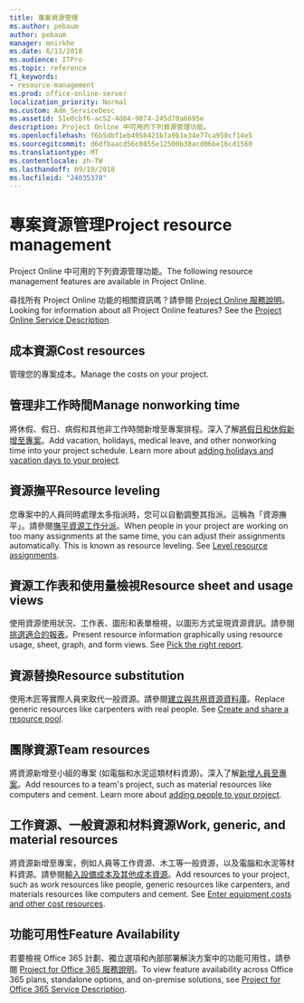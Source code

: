 ```yaml
---
title: 專案資源管理
ms.author: pebaum
author: pebaum
manager: mnirkhe
ms.date: 6/13/2018
ms.audience: ITPro
ms.topic: reference
f1_keywords:
- resource-management
ms.prod: office-online-server
localization_priority: Normal
ms.custom: Adm_ServiceDesc
ms.assetid: 51e0cbf6-ac52-4d84-9074-245d70a6695e
description: Project Online 中可用的下列資源管理功能。
ms.openlocfilehash: f6b5dbf1eb4958421b7a9b1e34e77ca950cf14e5
ms.sourcegitcommit: d6dfbaacd56c0855e12500b38acd06be16cd1560
ms.translationtype: MT
ms.contentlocale: zh-TW
ms.lasthandoff: 09/19/2018
ms.locfileid: "24035378"
---
```

# <a name="project-resource-management"></a><span data-ttu-id="e115f-103">專案資源管理</span><span class="sxs-lookup"><span data-stu-id="e115f-103">Project resource management</span></span>

<span data-ttu-id="e115f-104">Project Online 中可用的下列資源管理功能。</span><span class="sxs-lookup"><span data-stu-id="e115f-104">The following resource management features are available in Project Online.</span></span>
  
<span data-ttu-id="e115f-p101">尋找所有 Project Online 功能的相關資訊嗎？請參閱 [Project Online 服務說明](project-online-service-description.md)。</span><span class="sxs-lookup"><span data-stu-id="e115f-p101">Looking for information about all Project Online features? See the [Project Online Service Description](project-online-service-description.md).</span></span>
  
## <a name="cost-resources"></a><span data-ttu-id="e115f-107">成本資源</span><span class="sxs-lookup"><span data-stu-id="e115f-107">Cost resources</span></span>
<span data-ttu-id="e115f-108"><a name="bkmk_CostResources"> </a></span><span class="sxs-lookup"><span data-stu-id="e115f-108"></span></span>

<span data-ttu-id="e115f-109">管理您的專案成本。</span><span class="sxs-lookup"><span data-stu-id="e115f-109">Manage the costs on your project.</span></span>
  
## <a name="manage-nonworking-time"></a><span data-ttu-id="e115f-110">管理非工作時間</span><span class="sxs-lookup"><span data-stu-id="e115f-110">Manage nonworking time</span></span>
<span data-ttu-id="e115f-111"><a name="bkmk_Managenonworkingtime"> </a></span><span class="sxs-lookup"><span data-stu-id="e115f-111"></span></span>

<span data-ttu-id="e115f-p102">將休假、假日、病假和其他非工作時間新增至專案排程。深入了解[將假日和休假新增至專案](https://go.microsoft.com/fwlink/p/?LinkId=271337)。</span><span class="sxs-lookup"><span data-stu-id="e115f-p102">Add vacation, holidays, medical leave, and other nonworking time into your project schedule. Learn more about [adding holidays and vacation days to your project](https://go.microsoft.com/fwlink/p/?LinkId=271337).</span></span>
  
## <a name="resource-leveling"></a><span data-ttu-id="e115f-114">資源撫平</span><span class="sxs-lookup"><span data-stu-id="e115f-114">Resource leveling</span></span>
<span data-ttu-id="e115f-115"><a name="bkmk_Resourceleveling"> </a></span><span class="sxs-lookup"><span data-stu-id="e115f-115"></span></span>

<span data-ttu-id="e115f-p103">您專案中的人員同時處理太多指派時，您可以自動調整其指派。這稱為「資源撫平」。請參閱[撫平資源工作分派](https://go.microsoft.com/fwlink/p/?LinkId=271348)。</span><span class="sxs-lookup"><span data-stu-id="e115f-p103">When people in your project are working on too many assignments at the same time, you can adjust their assignments automatically. This is known as resource leveling. See [Level resource assignments](https://go.microsoft.com/fwlink/p/?LinkId=271348).</span></span>
  
## <a name="resource-sheet-and-usage-views"></a><span data-ttu-id="e115f-119">資源工作表和使用量檢視</span><span class="sxs-lookup"><span data-stu-id="e115f-119">Resource sheet and usage views</span></span>
<span data-ttu-id="e115f-120"><a name="bkmk_resourcesheetandusageviews"> </a></span><span class="sxs-lookup"><span data-stu-id="e115f-120"></span></span>

<span data-ttu-id="e115f-p104">使用資源使用狀況、工作表、圖形和表單檢視，以圖形方式呈現資源資訊。請參閱[挑選適合的報表](https://go.microsoft.com/fwlink/?LinkId=402920)。</span><span class="sxs-lookup"><span data-stu-id="e115f-p104">Present resource information graphically using resource usage, sheet, graph, and form views. See [Pick the right report](https://go.microsoft.com/fwlink/?LinkId=402920).</span></span>
  
## <a name="resource-substitution"></a><span data-ttu-id="e115f-123">資源替換</span><span class="sxs-lookup"><span data-stu-id="e115f-123">Resource substitution</span></span>
<span data-ttu-id="e115f-124"><a name="bkmk_ResourceSubstitution"> </a></span><span class="sxs-lookup"><span data-stu-id="e115f-124"></span></span>

<span data-ttu-id="e115f-p105">使用木匠等實際人員來取代一般資源。請參閱[建立與共用資源資料庫](https://go.microsoft.com/fwlink/?LinkId=402921)。</span><span class="sxs-lookup"><span data-stu-id="e115f-p105">Replace generic resources like carpenters with real people. See [Create and share a resource pool](https://go.microsoft.com/fwlink/?LinkId=402921).</span></span>
  
## <a name="team-resources"></a><span data-ttu-id="e115f-127">團隊資源</span><span class="sxs-lookup"><span data-stu-id="e115f-127">Team resources</span></span>
<span data-ttu-id="e115f-128"><a name="bkmk_Teamresources"> </a></span><span class="sxs-lookup"><span data-stu-id="e115f-128"></span></span>

<span data-ttu-id="e115f-p106">將資源新增至小組的專案 (如電腦和水泥這類材料資源)。深入了解[新增人員至專案](https://go.microsoft.com/fwlink/p/?LinkId=271347)。</span><span class="sxs-lookup"><span data-stu-id="e115f-p106">Add resources to a team's project, such as material resources like computers and cement. Learn more about [adding people to your project](https://go.microsoft.com/fwlink/p/?LinkId=271347).</span></span>
  
## <a name="work-generic-and-material-resources"></a><span data-ttu-id="e115f-131">工作資源、一般資源和材料資源</span><span class="sxs-lookup"><span data-stu-id="e115f-131">Work, generic, and material resources</span></span>
<span data-ttu-id="e115f-132"><a name="bkmk_WorkGenericMaterialResources"> </a></span><span class="sxs-lookup"><span data-stu-id="e115f-132"></span></span>

<span data-ttu-id="e115f-p107">將資源新增至專案，例如人員等工作資源、木工等一般資源，以及電腦和水泥等材料資源。請參閱[輸入設備成本及其他成本資源](https://go.microsoft.com/fwlink/?LinkId=402922)。</span><span class="sxs-lookup"><span data-stu-id="e115f-p107">Add resources to your project, such as work resources like people, generic resources like carpenters, and materials resources like computers and cement. See [Enter equipment costs and other cost resources](https://go.microsoft.com/fwlink/?LinkId=402922).</span></span>
  
## <a name="feature-availability"></a><span data-ttu-id="e115f-135">功能可用性</span><span class="sxs-lookup"><span data-stu-id="e115f-135">Feature Availability</span></span>
<span data-ttu-id="e115f-136"><a name="bkmk_WorkGenericMaterialResources"> </a></span><span class="sxs-lookup"><span data-stu-id="e115f-136"></span></span>

<span data-ttu-id="e115f-137">若要檢視 Office 365 計劃、獨立選項和內部部署解決方案中的功能可用性，請參閱 [Project for Office 365 服務說明](http://technet.microsoft.com/library/f610ba5b-57d0-4324-a205-bce300adc7a3.aspx)。</span><span class="sxs-lookup"><span data-stu-id="e115f-137">To view feature availability across Office 365 plans, standalone options, and on-premise solutions, see [Project for Office 365 Service Description](http://technet.microsoft.com/library/f610ba5b-57d0-4324-a205-bce300adc7a3.aspx).</span></span>
  

